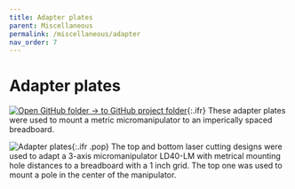 ```yaml
---
title: Adapter plates
parent: Miscellaneous
permalink: /miscellaneous/adapter
nav_order: 7
---
```


# Adapter plates

[![Open GitHub folder]({{site.baseurl}}/assets/img/GitHub-Mark-32px.png) → to GitHub project folder](https://github.com/reiserlab/Component-Design/tree/main/Miscellaneous/Adapter_metric-imperial_manipulator){:.ifr}
These adapter plates were used to mount a metric micromanipulator to an imperically spaced breadboard.

![Adapter plates]({{site.baseurl}}/assets/img/Miscellaneous/Adapter_metric-imperial_manipulator/Adapter_metric-imperial_micro-manipulator_bottom.png){:.ifr .pop}
The top and bottom laser cutting designs were used to adapt a 3-axis micromanipulator LD40-LM with metrical mounting hole distances to a breadboard with a 1 inch grid. The top one was used to mount a pole in the center of the manipulator.